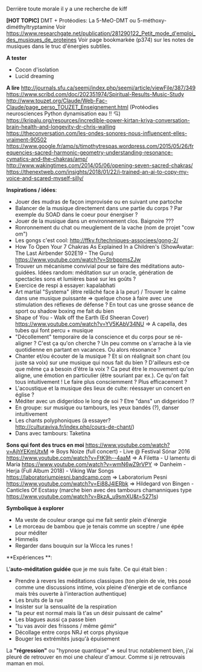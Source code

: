 Derrière toute morale il y a une recherche de kiff

**[HOT TOPIC]** DMT + Protéodies:
La 5-MeO-DMT ou 5-méthoxy-diméthyltryptamine
Voir https://www.researchgate.net/publication/281290122_Petit_mode_d'emploi_des_musiques_de_proteines
Voir page bookmarkée (p374) sur les notes de musiques dans le truc d'énergies subtiles.

**A tester**
- Cocon d'isolation  
- Lucid dreaming

**A lire**
http://journals.sfu.ca/seemj/index.php/seemj/article/viewFile/387/349
https://www.scribd.com/doc/202351974/Spiritual-Results-Music-Study
http://www.touzet.org/Claude/Web-Fac-Claude/page_perso_TOUZET_Enseignement.html (Protéodies neurosciences Python dynamisation eau !! 💘)
https://kripalu.org/resources/incredible-power-kirtan-kriya-conversation-brain-health-and-longevity-dr-chris-walling
https://theconversation.com/les-ondes-sonores-nous-influencent-elles-vraiment-90502
https://www.google.fr/amp/s/timothytrespas.wordpress.com/2015/05/26/frequencies-sacred-harmonic-geometry-understanding-resonance-cymatics-and-the-chakras/amp/
http://www.wakingtimes.com/2014/05/06/opening-seven-sacred-chakras/
https://thenextweb.com/insights/2018/01/22/i-trained-an-ai-to-copy-my-voice-and-scared-myself-silly/

**Inspirations / idées**:
- Jouer des mudras de façon improvisée ou en suivant une partoche
- Balancer de la musique directement dans une partie du corps ? Par exemple du SOAD dans le coeur pour énergiser ?
- Jouer de la musique dans un environnement clos. Baignoire ??? 
- Ronronnement du chat ou meuglement de la vache (nom de projet "cow om")
- Les gongs c'est cool: http://ffky.fr/techniques-associees/gong-2/
- How To Open Your 7 Chakras As Explained In a Children's (ShowAvatar: The Last Airbender S02E19 - The Guru) https://www.youtube.com/watch?v=StrbppmsZJw
- Trouver un mécanisme convivial pour se faire des méditations auto-guidées. Idées random: méditation sur un oracle, génération de spectacles sons et lumières basé sur les goûts ?
- Exercice de respi à essayer: kapalabhati
- Art martial "Systema" (être relâché face à la peur) / Trouver le calme dans une musique puissante => quelque chose à faire avec une stimulation des réflexes de défense ? En tout cas une grosse séance de sport ou shadow boxing me fait du bien
- Shape of You - Walk off the Earth (Ed Sheeran Cover) https://www.youtube.com/watch?v=YV5KAbV34NU => A capella, des tubes qui font percu + musique
- "Décollement" temporaire de la conscience et du corps pour se ré-aligner ? C'est ça qu'on cherche ? Un peu comme on s'arrache à la vie quotidienne en partant en vacances. Ou alors résonance ?
- Chanter et/ou écouter de la musique ? Et si on réalignait son chant (ou juste sa voix) sur une musique qui nous fait du bien ? D'ailleurs est-ce que même ça a besoin d'être la voix ? Ca peut être le mouvement qu'on aligne, une émotion en particulier (être souriant par ex.). Ce qu'on fait tous intuitivement ! Le faire plus consciemment ? Plus efficacement ?
- L'acoustique et la musique des lieux de culte: réessayer un concert en église ? 
- Méditer avec un didgeridoo le long de soi ? Etre "dans" un didgeridoo !?
- En groupe: sur musique ou tambours, les yeux bandés (?), danser intuitivement
- Les chants polyphoniques (à essayer? http://culturaviva.fr/index.php/cours-de-chant/)
- Dans avec tambours: Taketina

**Sons qui font des trucs en moi**
https://www.youtube.com/watch?v=AjhYEKmUtxM => Boys Noize (full concert) - Live @ Festival Sónar 2016
https://www.youtube.com/watch?v=FtK9h--4aaM => A Filetta - U lamentu di Maria
https://www.youtube.com/watch?v=wmN6wZ9rVPY => Danheim - Herja \(Full Album 2018\) - Viking War Songs
https://laboratoriumpiesni.bandcamp.com => Laboratorium Pesni
https://www.youtube.com/watch?v=Ei88J4lERbk => Hildegard von Bingen - Canticles Of Ecstasy (marche bien avec des tambours chamanniques type https://www.youtube.com/watch?v=BkzA_u9smXU&t=5271s)

**Symbolique à explorer**
- Ma veste de couleur orange qui me fait sentir plein d'énergie  
- Le morceau de bambou que je tenais comme un sceptre / une épée pour méditer  
- Himmelis  
- Regarder dans bouquin sur la Wicca les runes !

**Expériences **:

L'**auto-méditation guidée** que je me suis faite. Ce qui était bien :
- Prendre à revers les méditations classiques (ton plein de vie, très posé comme une discussions intime, voix pleine d'énergie et de confiance mais très ouverte à l'interaction authentique)
- Les bruits de la rue
- Insister sur la sensualité de la respiration
- "la peur est normal mais là t'as un désir puissant de calme" 
- Les blagues aussi ça passe bien
- "tu vas avoir des frissons / même gémir"
- Décollage entre corps NRJ et corps physique
- Bouger les extrémités jusqu'à épuisement

La **"régression"** ou "hypnose quantique" => seul truc notablement bien, j'ai pleuré de retrouver en moi une chaleur d'amour. Comme si je retrouvais maman en moi.
